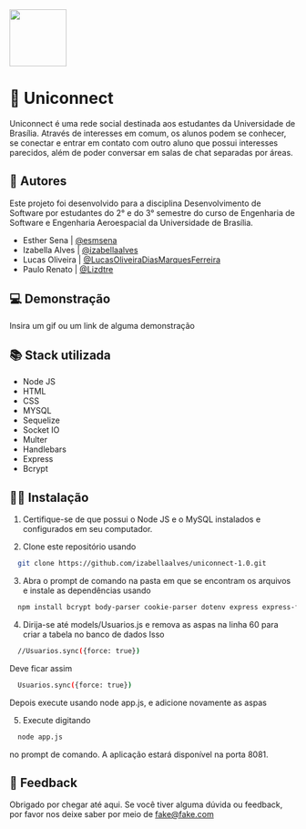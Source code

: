 
<img src="https://github.com/izabellaalves/uniconnect-1.0/blob/master/public/imagens/rose.png" width="100" height="100">


# 🌹 Uniconnect

Uniconnect é uma rede social destinada aos estudantes da Universidade de Brasília. Através de interesses em comum, os alunos podem se conhecer, se conectar e entrar em contato com outro aluno que possui interesses parecidos, além de poder conversar em salas de chat separadas por áreas.




## 🤝 Autores

Este projeto foi desenvolvido para a disciplina Desenvolvimento de Software por estudantes do 2° e do 3° semestre do curso de Engenharia de Software e Engenharia Aeroespacial da Universidade de Brasília.
- Esther Sena | [@esmsena](https://github.com/esmsena)
- Izabella Alves | [@izabellaalves](https://github.com/izabellaalves)
- Lucas Oliveira | [@LucasOliveiraDiasMarquesFerreira](https://github.com/LucasOliveiraDiasMarquesFerreira)
- Paulo Renato | [@Lizdtre](https://github.com/Lizdtre)




## 💻 Demonstração

Insira um gif ou um link de alguma demonstração


## 📚 Stack utilizada

- Node JS
- HTML
- CSS
- MYSQL
- Sequelize
- Socket IO
- Multer
- Handlebars
- Express
- Bcrypt


## 🧑‍💻 Instalação

1. Certifique-se de que possui o Node JS e o MySQL instalados e configurados em seu computador.

2. Clone este repositório usando 
```bash
  git clone https://github.com/izabellaalves/uniconnect-1.0.git
```

3. Abra o prompt de comando na pasta em que se encontram os arquivos e instale as dependências usando

```bash
  npm install bcrypt body-parser cookie-parser dotenv express express-flash express-session handlebars jsonwebtoken multer mysql mysql2 sequelize socket.io uuid
```
4. Dirija-se até models/Usuarios.js e remova as aspas na linha 60 para criar a tabela no banco de dados
Isso 
```bash
  //Usuarios.sync({force: true})
```
Deve ficar assim
```bash
  Usuarios.sync({force: true})
```
Depois execute usando node app.js, e adicione novamente as aspas

5. Execute digitando 
```bash
  node app.js
```
no prompt de comando. A aplicação estará disponível na porta 8081.

## 💬 Feedback

Obrigado por chegar até aqui. Se você tiver alguma dúvida ou feedback, por favor nos deixe saber por meio de fake@fake.com
